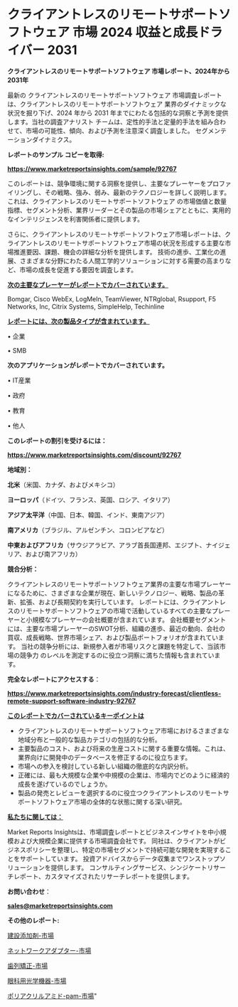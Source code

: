 # クライアントレスのリモートサポートソフトウェア 市場 2024 収益と成長ドライバー 2031

<strong>クライアントレスのリモートサポートソフトウェア 市場レポート、2024年から2031年</strong>

最新の クライアントレスのリモートサポートソフトウェア 市場調査レポートは、クライアントレスのリモートサポートソフトウェア 業界のダイナミックな状況を掘り下げ、2024 年から 2031 年までにわたる包括的な洞察と予測を提供します。当社の調査アナリスト チームは、定性的手法と定量的手法を組み合わせて、市場の可能性、傾向、および予測を注意深く調査しました。 セグメンテーションダイナミクス。



<strong>レポートのサンプル コピーを取得:</strong> <a href=https://www.marketreportsinsights.com/sample/92767>

<strong><u>https://www.marketreportsinsights.com/sample/92767</u></strong></a>

このレポートは、競争環境に関する洞察を提供し、主要なプレーヤーをプロファイリングし、その戦略、強み、弱み、最新のテクノロジーを詳しく説明します。 これは、クライアントレスのリモートサポートソフトウェア の市場価値と数量指標、セグメント分析、業界リーダーとその製品の市場シェアとともに、実用的なインテリジェンスを利害関係者に提供します。

さらに、クライアントレスのリモートサポートソフトウェア市場レポートは、クライアントレスのリモートサポートソフトウェア市場の状況を形成する主要な市場推進要因、課題、機会の詳細な分析を提供します。 技術の進歩、工業化の進展、さまざまな分野にわたる人間工学的ソリューションに対する需要の高まりなど、市場の成長を促進する要因を調査します。



<strong><u>次の主要なプレーヤーがレポートでカバーされています。</u></strong>

Bomgar, Cisco WebEx, LogMeIn, TeamViewer, NTRglobal, Rsupport, F5 Networks, Inc, Citrix Systems, SimpleHelp, Techinline



<strong><u><b>レポートには、次の製品タイプが含まれています。</b></u></strong>

• 企業

• SMB



<strong><b>次のアプリケーションがレポートでカバーされています。</b></strong>

• IT産業

• 政府

• 教育

• 他人



<strong><b>このレポートの割引を受けるには：</b></strong><a href=https://www.marketreportsinsights.com/discount/92767>

<strong><u>https://www.marketreportsinsights.com/discount/92767</u></strong></a>



<strong>地域別：</strong>



<strong>北米</strong>（米国、カナダ、およびメキシコ）



<strong>ヨーロッパ</strong>（ドイツ、フランス、英国、ロシア、イタリア）



<strong>アジア太平洋</strong>（中国、日本、韓国、インド、東南アジア）



<strong>南アメリカ</strong>（ブラジル、アルゼンチン、コロンビアなど）



<strong>中東およびアフリカ</strong>（サウジアラビア、アラブ首長国連邦、エジプト、ナイジェリア、および南アフリカ）



<strong>競合分析：</strong>

クライアントレスのリモートサポートソフトウェア業界の主要な市場プレーヤーになるために、さまざまな企業が現在、新しいテクノロジー、戦略、製品の革新、拡張、および長期契約を実行しています。 レポートには、クライアントレスのリモートサポートソフトウェアの市場で活動しているすべての主要なプレーヤーと小規模なプレーヤーの会社概要が含まれています。 会社概要セグメントには、主要な市場プレーヤーのSWOT分析、組織の進歩、最近の動向、会社の買収、成長戦略、世界市場シェア、および製品ポートフォリオが含まれています。 当社の競争分析には、新規参入者が市場リスクと課題を特定して、当該市場の競争力 のレベルを測定するのに役立つ洞察に満ちた情報も含まれています。



<strong>完全なレポートにアクセスする</strong>：

<a href=https://www.marketreportsinsights.com/industry-forecast/clientless-remote-support-software-industry-92767>

<strong><u>https://www.marketreportsinsights.com/industry-forecast/clientless-remote-support-software-industry-92767</u></strong></a>



<strong><u><b>このレポートでカバーされているキーポイントは</b></u></strong>
<ul>
  <li>クライアントレスのリモートサポートソフトウェア市場におけるさまざまな地域分布と一般的な製品カテゴリの包括的な分析。</li>
  <li>主要製品のコスト、および将来の生産コストに関する重要な情報。これは、業界向けに開発中のデータベースを修正するのに役立ちます。</li>
  <li>市場への参入を検討している新しい組織の徹底的な内訳分析。</li>
  <li>正確には、最も大規模な企業や中規模の企業は、市場内でどのように経済的成長を遂げているのでしょうか。</li>
  <li>製品の発売とレビューを選択するのに役立つクライアントレスのリモートサポートソフトウェア市場の全体的な状態に関する深い研究。</li>
</ul>


<strong><u><b>私たちに関しては：</b></u></strong>

Market Reports Insightsは、市場調査レポートとビジネスインサイトを中小規模および大規模企業に提供する市場調査会社です。 同社は、クライアントがビジネスポリシーを整理し、特定の市場セグメントで持続可能な開発を実現することをサポートしています。 投資アドバイスからデータ収集までワンストップソリューションを提供します。 コンサルティングサービス、シンジケートリサーチレポート、カスタマイズされたリサーチレポートを提供します。



<strong><b>お問い合わせ</b></strong>：

<a href=mailto:sales@marketreportsinsights.com>

<strong><u>sales@marketreportsinsights.com</u></strong></a>



<strong>その他のレポート:</strong>

<a href=https://www.linkedin.com/pulse/建設添加剤-市場-2023-収益と成長ドライバー-2030-consumer-connection-collective-360-0j6cf/>建設添加剤-市場</a>

<a href=https://www.linkedin.com/pulse/ネットワークアダプター-市場-2023-総利益と主要ベンダー-2030-qqaef/>ネットワークアダプター-市場</a>

<a href=https://www.linkedin.com/pulse/歯列矯正-市場-2023-年のダイナミクスとビジネストレンド-2030-pr-news-hub-0cfof/>歯列矯正-市場</a>

<a href=https://www.linkedin.com/pulse/眼科用光学機器-市場-2023-収益と成長ドライバー-2030-pr-news-hub-vpnmf/>眼科用光学機器-市場</a>

<a href=https://www.linkedin.com/pulse/ポリアクリルアミド-pam-市場-2023-総利益と主要ベンダー-2030-jkg4f/>ポリアクリルアミド-pam-市場</a>"

